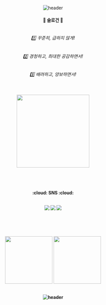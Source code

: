 <div align="center">
  
![header](https://capsule-render.vercel.app/api?type=waving&color=auto&height=300&section=header&text=Junghyun%20Github&fontSize=90&animation=fadeIn&fontAlignY=38&desc=Welcome%20My%20Profile!&descAlignY=51&descAlign=81)
</div>








<div align="center">
  <h4 align="center">📌 슬로건 📌 <br><br>
  
  <h6>1️⃣ 꾸준히, 급하지 않게! </h6> 
  <h6>2️⃣ 경청하고, 최대한 공감하면서!</h6>
  <h6>3️⃣ 배려하고, 양보하면서!</h6> 
</div>


<br>
<div align="center">
  <img style="height:230px;" src="http://mazassumnida.wtf/api/v2/generate_badge?boj=bae1004ki&show_icons=true&theme=radical">
  <br>
</div>

<h4 align="center">
<br><br>
<br>
:cloud: SNS :cloud: <br>
  
  <br>
  
<a href="https://www.instagram.com/bae.3007/"><img src="https://img.shields.io/badge/instagram-F1C2FF.svg?logo=instagram&logoColor=pupple&style=flat&link=https://www.instagram.com/bae.3007/"/></a>
<img src="https://img.shields.io/badge/bae1004kin@gmail.com-EA4335?style=flat-square&logo=Gmail&logoColor=white"/> <a href="https://baebalja.tistory.com/"><img src="https://img.shields.io/badge/Tech Blog-20C997?style=flat-square&logo=Tistory&logoColor=white"/></a>
<br>

<br><br><br>
<div align="center">
  <img style="height: 150px;" src="https://github-readme-stats.vercel.app/api?username=baejunghyun36&&show_icons=true&theme=radical">
  <img style="height: 150px;" src="https://github-readme-stats.vercel.app/api/top-langs/?username=baejunghyun36&layout=compact&theme=radical">
</div>
  

<br>
<div align="center">
  
![header](https://capsule-render.vercel.app/api?type=waving&color=gradient&height=120&animation=fadeIn&section=footer&text=🚗🚘🚛&fontAlign=70)
</div>
